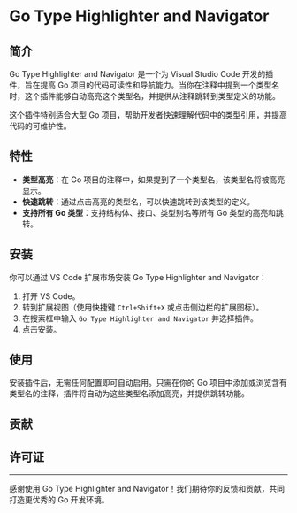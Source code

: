 # Go Type Highlighter and Navigator

## 简介

Go Type Highlighter and Navigator 是一个为 Visual Studio Code 开发的插件，旨在提高 Go 项目的代码可读性和导航能力。当你在注释中提到一个类型名时，这个插件能够自动高亮这个类型名，并提供从注释跳转到类型定义的功能。

这个插件特别适合大型 Go 项目，帮助开发者快速理解代码中的类型引用，并提高代码的可维护性。

## 特性

- **类型高亮**：在 Go 项目的注释中，如果提到了一个类型名，该类型名将被高亮显示。
- **快速跳转**：通过点击高亮的类型名，可以快速跳转到该类型的定义。
- **支持所有 Go 类型**：支持结构体、接口、类型别名等所有 Go 类型的高亮和跳转。

## 安装

你可以通过 VS Code 扩展市场安装 Go Type Highlighter and Navigator：

1. 打开 VS Code。
2. 转到扩展视图（使用快捷键 `Ctrl+Shift+X` 或点击侧边栏的扩展图标）。
3. 在搜索框中输入 `Go Type Highlighter and Navigator` 并选择插件。
4. 点击安装。

## 使用

安装插件后，无需任何配置即可自动启用。只需在你的 Go 项目中添加或浏览含有类型名的注释，插件将自动为这些类型名添加高亮，并提供跳转功能。

## 贡献



## 许可证


---

感谢使用 Go Type Highlighter and Navigator！我们期待你的反馈和贡献，共同打造更优秀的 Go 开发环境。
